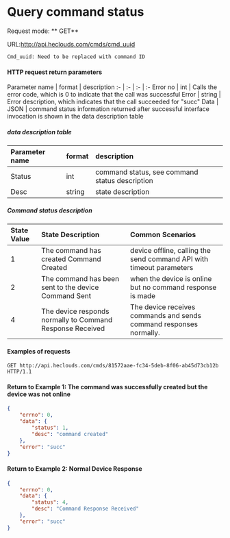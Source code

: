 # Query command status
Request mode: ** GET**

URL:http://api.heclouds.com/cmds/cmd_uuid

    Cmd_uuid: Need to be replaced with command ID

#### HTTP request return parameters
Parameter name | format | description
:- | :- | :- | :- 
Error no | int | Calls the error code, which is 0 to indicate that the call was successful
Error | string | Error description, which indicates that the call succeeded for "succ"
Data | JSON | command status information returned after successful interface invocation is shown in the data description table

##### data description table
Parameter name | format | description
:- | :- | :-
Status | int | command status, see command status description
Desc | string | state description

##### Command status description
State Value | State Description | Common Scenarios
:- | :- | :-
1 | The command has created Command Created | device offline, calling the send command API with timeout parameters
2 | The command has been sent to the device Command Sent | when the device is online but no command response is made
4 | The device responds normally to Command Response Received | The device receives commands and sends command responses normally.


#### Examples of requests

```text
GET http://api.heclouds.com/cmds/81572aae-fc34-5deb-8f06-ab45d73cb12b HTTP/1.1
```

#### Return to Example 1: The command was successfully created but the device was not online
```json
{
    "errno": 0,
    "data": {
        "status": 1,
        "desc": "command created"
    },
    "error": "succ"
}
```

#### Return to Example 2: Normal Device Response
```json
{
    "errno": 0,
    "data": {
        "status": 4,
        "desc": "Command Response Received"
    },
    "error": "succ"
}
```
